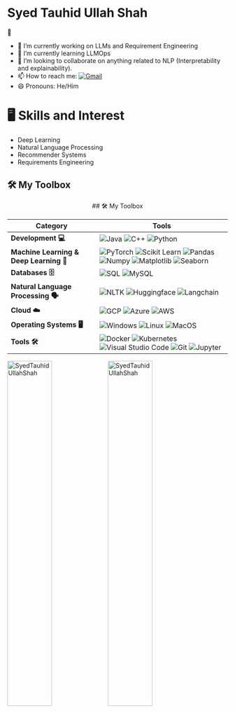 <h1> Syed Tauhid Ullah Shah </h1>👋


- 🔭 I’m currently working on LLMs and Requirement Engineering
- 🌱 I’m currently learning LLMOps
- 👯 I’m looking to collaborate on anything related to NLP (Interpretability and explainability).
- 📫 How to reach me:
[![Gmail](https://img.shields.io/badge/-Gmail-c14438?style=flat&logo=Gmail&logoColor=white)](mailto:tauhidullah116079@gmail.com)
- 😄 Pronouns: He/Him

<h1>  🖥 Skills and Interest </h1>

- Deep Learning
- Natural Language Processing
- Recommender Systems
- Requirements Engineering

## 🛠️ My Toolbox
<div style="text-align: center;">
  ## 🛠️ My Toolbox

  | **Category** | **Tools** |
  |--------------|-----------|
  | **Development 💻**  | ![Java](https://img.shields.io/badge/-Java-05122A?style=flat-square&logo=Java&color=353535) ![C++](https://img.shields.io/badge/-C++-05122A?style=flat-square&logo=C%2B%2B&color=353535) ![Python](https://img.shields.io/badge/-Python-05122A?style=flat-square&logo=Python&color=353535) |
  | **Machine Learning & Deep Learning 🤖**  | ![PyTorch](https://img.shields.io/badge/-PyTorch-05122A?style=flat-square&logo=PyTorch&color=353535) ![Scikit Learn](https://img.shields.io/badge/-Scikit%20Learn-05122A?style=flat-square&logo=Scikit-Learn&color=353535) ![Pandas](https://img.shields.io/badge/-Pandas-05122A?style=flat-square&logo=Pandas&color=353535) ![Numpy](https://img.shields.io/badge/-Numpy-05122A?style=flat-square&logo=Numpy&color=353535) ![Matplotlib](https://img.shields.io/badge/-Matplotlib-05122A?style=flat-square&logo=Matplotlib&color=353535) ![Seaborn](https://img.shields.io/badge/-Seaborn-05122A?style=flat-square&logo=Seaborn&color=353535) |
  | **Databases 🗄️**  | ![SQL](https://img.shields.io/badge/-SQL-05122A?style=flat-square&logo=SQLite&color=353535) ![MySQL](https://img.shields.io/badge/-MySQL-05122A?style=flat-square&logo=MySQL&color=353535) |
  | **Natural Language Processing 🗣️** | ![NLTK](https://img.shields.io/badge/-NLTK-05122A?style=flat-square&logo=NLTK&color=353535) ![Huggingface](https://img.shields.io/badge/-Huggingface-05122A?style=flat-square&logo=Huggingface&color=353535) ![Langchain](https://img.shields.io/badge/-Langchain-05122A?style=flat-square&logo=Langchain&color=353535) |
  | **Cloud ☁️** | ![GCP](https://img.shields.io/badge/-Google%20Cloud-05122A?style=flat-square&logo=Google-Cloud&color=353535) ![Azure](https://img.shields.io/badge/-Microsoft%20Azure-05122A?style=flat-square&logo=Microsoft-Azure&color=353535) ![AWS](https://img.shields.io/badge/-Amazon%20AWS-05122A?style=flat-square&logo=Amazon-AWS&color=353535) |
  | **Operating Systems 🖥️** | ![Windows](https://img.shields.io/badge/-Windows-05122A?style=flat-square&logo=Windows&color=353535) ![Linux](https://img.shields.io/badge/-Linux-05122A?style=flat-square&logo=Linux&color=353535) ![MacOS](https://img.shields.io/badge/-MacOS-05122A?style=flat-square&logo=MacOS&color=353535) |
  | **Tools 🛠️** | ![Docker](https://img.shields.io/badge/-Docker-05122A?style=flat-square&logo=Docker&color=353535) ![Kubernetes](https://img.shields.io/badge/-Kubernetes-05122A?style=flat-square&logo=Kubernetes&color=353535) ![Visual Studio Code](https://img.shields.io/badge/-Visual%20Studio%20Code-05122A?style=flat-square&logo=Visual-Studio-Code&color=353535) ![Git](https://img.shields.io/badge/-Git-05122A?style=flat-square&logo=Git&color=353535) ![Jupyter](https://img.shields.io/badge/-Jupyter-05122A?style=flat-square&logo=Jupyter&color=353535) |
</div>



<div>
  <img width="45%" align="left" src="https://github-readme-stats.vercel.app/api/top-langs?username=SyedTauhidUllahShah&show_icons=true&locale=en&layout=compact" alt="SyedTauhidUllahShah" />
  <img width="45%"  src="https://github-readme-streak-stats.herokuapp.com/?user=SyedTauhidUllahShah&" alt="SyedTauhidUllahShah" />
</div>

